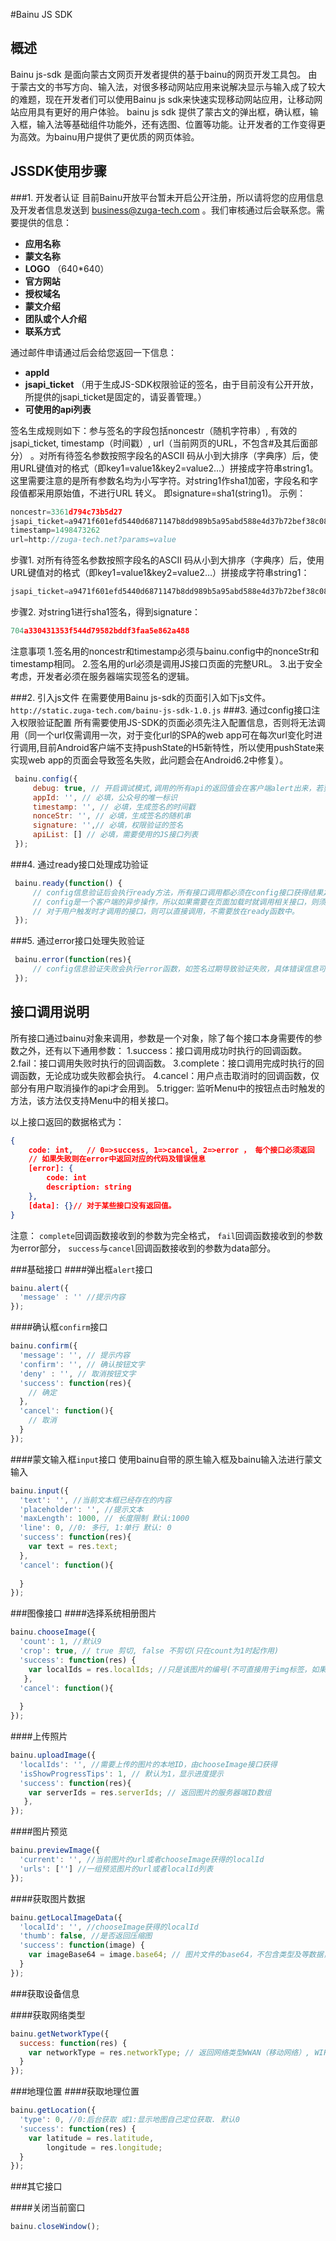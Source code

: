 #Bainu JS SDK
## 概述
Bainu js-sdk 是面向蒙古文网页开发者提供的基于bainu的网页开发工具包。
由于蒙古文的书写方向、输入法，对很多移动网站应用来说解决显示与输入成了较大的难题，现在开发者们可以使用Bainu js sdk来快速实现移动网站应用，让移动网站应用具有更好的用户体验。
bainu js sdk 提供了蒙古文的弹出框，确认框，输入框，输入法等基础组件功能外，还有选图、位置等功能。让开发者的工作变得更为高效。为bainu用户提供了更优质的网页体验。

## JSSDK使用步骤
###1. 开发者认证
   目前Bainu开放平台暂未开启公开注册，所以请将您的应用信息及开发者信息发送到 business@zuga-tech.com 。我们审核通过后会联系您。需要提供的信息：
   - **应用名称**
   - **蒙文名称**
   - **LOGO** （640*640）
   - **官方网站**
   - **授权域名**
   - **蒙文介绍**
   - **团队或个人介绍**
   - **联系方式**

   通过邮件申请通过后会给您返回一下信息：
   - **appId**
   - **jsapi_ticket** （用于生成JS-SDK权限验证的签名，由于目前没有公开开放，所提供的jsapi_ticket是固定的，请妥善管理。）
   - **可使用的api列表**
   
   签名生成规则如下：参与签名的字段包括noncestr（随机字符串）, 有效的jsapi_ticket, timestamp（时间戳）, url（当前网页的URL，不包含#及其后面部分） 。对所有待签名参数按照字段名的ASCII 码从小到大排序（字典序）后，使用URL键值对的格式（即key1=value1&key2=value2…）拼接成字符串string1。这里需要注意的是所有参数名均为小写字符。对string1作sha1加密，字段名和字段值都采用原始值，不进行URL 转义。
   即signature=sha1(string1)。 示例：
   ```javascript
   noncestr=3361d794c73b5d27
   jsapi_ticket=a9471f601efd5440d6871147b8dd989b5a95abd588e4d37b72bef38c08491d90
   timestamp=1498473262
   url=http://zuga-tech.net?params=value
   ```
   
   步骤1. 对所有待签名参数按照字段名的ASCII 码从小到大排序（字典序）后，使用URL键值对的格式（即key1=value1&key2=value2…）拼接成字符串string1：
   ```javascript
   jsapi_ticket=a9471f601efd5440d6871147b8dd989b5a95abd588e4d37b72bef38c08491d90&noncestr=3361d794c73b5d27&timestamp=1498473262&url=http://zuga-tech.net?params=value
   ```
   
   步骤2. 对string1进行sha1签名，得到signature：
   ```javascript
   704a330431353f544d79582bddf3faa5e862a488
   ```
   
   注意事项
   1.签名用的noncestr和timestamp必须与bainu.config中的nonceStr和timestamp相同。
   2.签名用的url必须是调用JS接口页面的完整URL。
   3.出于安全考虑，开发者必须在服务器端实现签名的逻辑。   
   
   
###2. 引入js文件
   在需要使用Bainu js-sdk的页面引入如下js文件。`http://static.zuga-tech.com/bainu-js-sdk-1.0.js`
###3. 通过config接口注入权限验证配置
   所有需要使用JS-SDK的页面必须先注入配置信息，否则将无法调用（同一个url仅需调用一次，对于变化url的SPA的web app可在每次url变化时进行调用,目前Android客户端不支持pushState的H5新特性，所以使用pushState来实现web app的页面会导致签名失败，此问题会在Android6.2中修复）。
   ```javascript
    bainu.config({
        debug: true, // 开启调试模式,调用的所有api的返回值会在客户端alert出来，若要查看传入的参数，可以在pc端打开，参数信息会通过log打出，仅在pc端时才会打印。
        appId: '', // 必填，公众号的唯一标识
        timestamp: '', // 必填，生成签名的时间戳
        nonceStr: '', // 必填，生成签名的随机串
        signature: '',// 必填，权限验证的签名
        apiList: [] // 必填，需要使用的JS接口列表
    });
   ```
###4. 通过ready接口处理成功验证
   ```javascript
    bainu.ready(function() {
        // config信息验证后会执行ready方法，所有接口调用都必须在config接口获得结果之后，
        // config是一个客户端的异步操作，所以如果需要在页面加载时就调用相关接口，则须把相关接口放在ready函数中调用来确保正确执行。
        // 对于用户触发时才调用的接口，则可以直接调用，不需要放在ready函数中。
    });
   ```
###5. 通过error接口处理失败验证
   ```javascript
    bainu.error(function(res){
        // config信息验证失败会执行error函数，如签名过期导致验证失败，具体错误信息可以打开config的debug模式查看，也可以在返回的res参数中查看，对于SPA可以在这里更新签名。
    });
   ```
## 接口调用说明
所有接口通过bainu对象来调用，参数是一个对象，除了每个接口本身需要传的参数之外，还有以下通用参数：
1.success：接口调用成功时执行的回调函数。
2.fail：接口调用失败时执行的回调函数。
3.complete：接口调用完成时执行的回调函数，无论成功或失败都会执行。
4.cancel：用户点击取消时的回调函数，仅部分有用户取消操作的api才会用到。
5.trigger: 监听Menu中的按钮点击时触发的方法，该方法仅支持Menu中的相关接口。


以上接口返回的数据格式为：
```json
{
	code: int,   // 0=>success, 1=>cancel, 2=>error ， 每个接口必须返回
	// 如果失败则在error中返回对应的代码及错误信息
	[error]: {
		code: int
		description: string
	},
	[data]: {}// 对于某些接口没有返回值。
}
```
注意： 
`complete`回调函数接收到的参数为完全格式，
`fail`回调函数接收到的参数为error部分，
`success`与`cancel`回调函数接收到的参数为data部分。 

###基础接口
####弹出框`alert`接口
```javascript
bainu.alert({
  'message' : '' //提示内容
});
```

####确认框`confirm`接口
```javascript
bainu.confirm({
  'message': '', // 提示内容
  'confirm': '', // 确认按钮文字
  'deny' : '', // 取消按钮文字
  'success': function(res){
    // 确定
  },
  'cancel': function(){
    // 取消
  }
});
```

####蒙文输入框`input`接口
使用bainu自带的原生输入框及bainu输入法进行蒙文输入
```javascript
bainu.input({
  'text': '', //当前文本框已经存在的内容
  'placeholder': '', //提示文本
  'maxLength': 1000, // 长度限制 默认:1000
  'line': 0, //0: 多行, 1:单行 默认: 0
  'success': function(res){
    var text = res.text; 
  },
  'cancel': function(){
     
  }
});
```

###图像接口
####选择系统相册图片
```javascript
bainu.chooseImage({
  'count': 1, //默认9 
  'crop': true, // true 剪切, false 不剪切(只在count为1时起作用)
  'success': function(res) {
    var localIds = res.localIds; //只是该图片的编号(不可直接用于img标签，如果想获取图片数据则调用getLocalImgData)。
   },
  'cancel': function(){
    
  }
});
```

####上传照片
```javascript
bainu.uploadImage({
  'localIds': '', //需要上传的图片的本地ID，由chooseImage接口获得
  'isShowProgressTips': 1, // 默认为1，显示进度提示
  'success': function(res){
    var serverIds = res.serverIds; // 返回图片的服务器端ID数组
   },
});
```

####图片预览
```javascript
bainu.previewImage({
  'current': '', //当前图片的url或者chooseImage获得的localId
  'urls': [''] //一组预览图片的url或者localId列表
});
```

####获取图片数据
```javascript
bainu.getLocalImageData({
  'localId': '', //chooseImage获得的localId
  'thumb': false, //是否返回压缩图
  'success': function(image) {
    var imageBase64 = image.base64; // 图片文件的base64，不包含类型及等数据，img标签src显示时应加 'data:image/png;base64,' + image.base64
  }
});
```
###获取设备信息

####获取网络类型
```javascript
bainu.getNetworkType({
  success: function(res) {
    var networkType = res.networkType; // 返回网络类型WWAN（移动网络）, WIFI, NO（无网络）
  }
});
```

###地理位置
####获取地理位置
```javascript
bainu.getLocation({
  'type': 0, //0:后台获取 或1:显示地图自己定位获取. 默认0
  'success': function(res) {
    var latitude = res.latitude,
        longitude = res.longitude;
  }
});
```
###其它接口

####关闭当前窗口
```javascript
bainu.closeWindow();
```